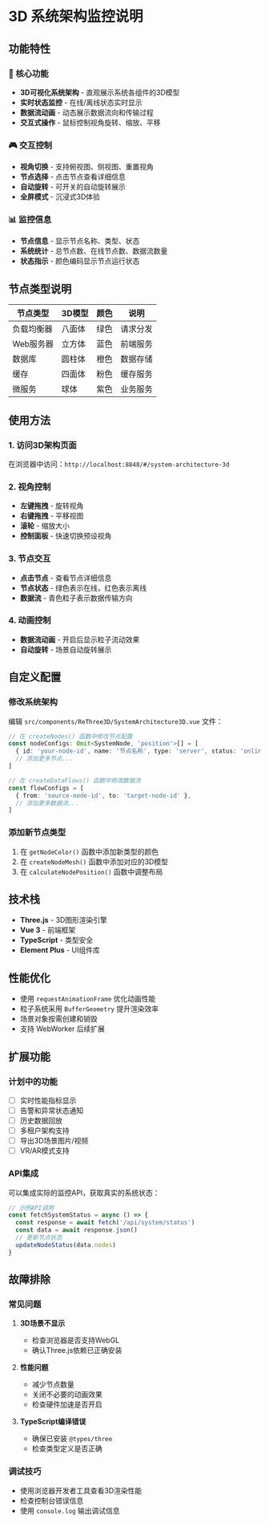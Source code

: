# 3D 系统架构监控说明

## 功能特性

### 🎯 核心功能
- **3D可视化系统架构** - 直观展示系统各组件的3D模型
- **实时状态监控** - 在线/离线状态实时显示
- **数据流动画** - 动态展示数据流向和传输过程
- **交互式操作** - 鼠标控制视角旋转、缩放、平移

### 🎮 交互控制
- **视角切换** - 支持俯视图、侧视图、重置视角
- **节点选择** - 点击节点查看详细信息
- **自动旋转** - 可开关的自动旋转展示
- **全屏模式** - 沉浸式3D体验

### 📊 监控信息
- **节点信息** - 显示节点名称、类型、状态
- **系统统计** - 总节点数、在线节点数、数据流数量
- **状态指示** - 颜色编码显示节点运行状态

## 节点类型说明

| 节点类型 | 3D模型 | 颜色 | 说明 |
|---------|--------|------|------|
| 负载均衡器 | 八面体 | 绿色 | 请求分发 |
| Web服务器 | 立方体 | 蓝色 | 前端服务 |
| 数据库 | 圆柱体 | 橙色 | 数据存储 |
| 缓存 | 四面体 | 粉色 | 缓存服务 |
| 微服务 | 球体 | 紫色 | 业务服务 |

## 使用方法

### 1. 访问3D架构页面
在浏览器中访问：`http://localhost:8848/#/system-architecture-3d`

### 2. 视角控制
- **左键拖拽** - 旋转视角
- **右键拖拽** - 平移视图
- **滚轮** - 缩放大小
- **控制面板** - 快速切换预设视角

### 3. 节点交互
- **点击节点** - 查看节点详细信息
- **节点状态** - 绿色表示在线，红色表示离线
- **数据流** - 青色粒子表示数据传输方向

### 4. 动画控制
- **数据流动画** - 开启后显示粒子流动效果
- **自动旋转** - 场景自动旋转展示

## 自定义配置

### 修改系统架构
编辑 `src/components/ReThree3D/SystemArchitecture3D.vue` 文件：

```typescript
// 在 createNodes() 函数中修改节点配置
const nodeConfigs: Omit<SystemNode, 'position'>[] = [
  { id: 'your-node-id', name: '节点名称', type: 'server', status: 'online' },
  // 添加更多节点...
]

// 在 createDataFlows() 函数中修改数据流
const flowConfigs = [
  { from: 'source-node-id', to: 'target-node-id' },
  // 添加更多数据流...
]
```

### 添加新节点类型
1. 在 `getNodeColor()` 函数中添加新类型的颜色
2. 在 `createNodeMesh()` 函数中添加对应的3D模型
3. 在 `calculateNodePosition()` 函数中调整布局

## 技术栈

- **Three.js** - 3D图形渲染引擎
- **Vue 3** - 前端框架
- **TypeScript** - 类型安全
- **Element Plus** - UI组件库

## 性能优化

- 使用 `requestAnimationFrame` 优化动画性能
- 粒子系统采用 `BufferGeometry` 提升渲染效率
- 场景对象按需创建和销毁
- 支持 WebWorker 后续扩展

## 扩展功能

### 计划中的功能
- [ ] 实时性能指标显示
- [ ] 告警和异常状态通知
- [ ] 历史数据回放
- [ ] 多租户架构支持
- [ ] 导出3D场景图片/视频
- [ ] VR/AR模式支持

### API集成
可以集成实际的监控API，获取真实的系统状态：

```typescript
// 示例API调用
const fetchSystemStatus = async () => {
  const response = await fetch('/api/system/status')
  const data = await response.json()
  // 更新节点状态
  updateNodeStatus(data.nodes)
}
```

## 故障排除

### 常见问题

1. **3D场景不显示**
   - 检查浏览器是否支持WebGL
   - 确认Three.js依赖已正确安装

2. **性能问题**
   - 减少节点数量
   - 关闭不必要的动画效果
   - 检查硬件加速是否开启

3. **TypeScript编译错误**
   - 确保已安装 `@types/three`
   - 检查类型定义是否正确

### 调试技巧
- 使用浏览器开发者工具查看3D渲染性能
- 检查控制台错误信息
- 使用 `console.log` 输出调试信息